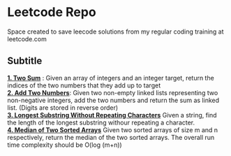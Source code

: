# Leetcode Repo
Space created to save leecode solutions from my regular coding training at leetcode.com 


## Subtitle 
**[1. Two Sum](https://github.com/eflopezruiz/Leetcode/blob/1d883485c91dce246e005c4122665d9d4c56b702/Leetcode_solutions/1.Two_Sum.py)** : Given an array of integers and an integer target, return the indices of the two numbers that they add up to target <br>
**[2. Add Two Numbers](https://github.com/eflopezruiz/Leetcode/blob/222cee2474cddb7b129afac8c76c53f6e29645c6/Leetcode_solutions/2.Add_Two_Numbers.py)**: Given two non-empty linked lists representing two non-negative integers, add the two numbers and return the sum as linked list. (Digits are stored in reverse order) <br>
**[3. Longest Substring Without Repeating Characters](https://github.com/eflopezruiz/Leetcode/blob/832c8d5a92cf9c22085a5e8cb53db08a1938fec5/Leetcode_solutions/3.Longest_Substring.py)** Given a string, find the length of the longest substring withour repeating a character.<br> 
**[4. Median of Two Sorted Arrays](https://github.com/eflopezruiz/Leetcode/blob/0c755a362650e983c5b23c68f2886eb509211964/Leetcode_solutions/4.Median_Of_Sorted.py)** Given two sorted arrays of size m and n respectively, return the median of the two sorted arrays. The overall run time complexity should be O(log (m+n)) <br>
